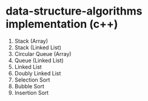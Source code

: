 # data-structure-algorithms implementation (c++)

1) Stack (Array)
2)  Stack (Linked List)
3)  Circular Queue (Array)
4)  Queue (Linked List)
5)  Linked List
6)  Doubly Linked List
7)  Selection Sort
8)  Bubble Sort
9)  Insertion Sort
